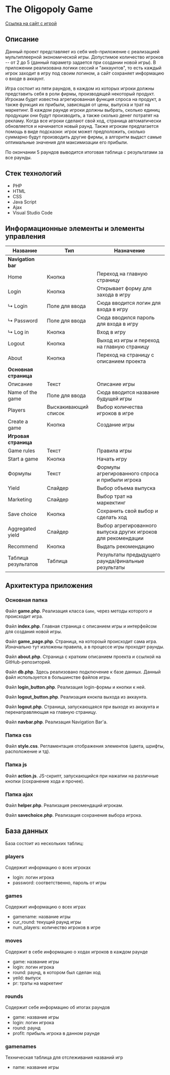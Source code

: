 # The Oligopoly Game

[Ссылка на сайт с игрой](http://samonenko.ru/eda/oligopoly-game/)

## Описание

Данный проект представляет из себя web-приложение с реализацией мультиплеерной экономической игры. Допустимое количество игроков -- от 2 до 5 (данный параметр задается при создании новой игры). В приложении реализована логики сессий и "аккаунтов", то есть каждый игрок заходит в игру под своим логином, а сайт сохраняет информацию о входе в аккаунт.

Игра состоит из пяти раундов, в каждом из которых игроки должны представить себя в роли фирмы, производящей некоторый продукт. Игрокам будет известна агрегированная функция спроса на продукт, а также функция их прибыли, зависящая от цены, выпуска и трат на маркетинг. В каждом раунде игроки должны выбрать, сколько единиц продукции они будут производить, а также сколько денег потратят на рекламу. Когда все игроки сделают свой ход, страница автоматически обновляется и начинается новый раунд. Также игрокам предлагается помощь в виде подсказки: игрок может предположить, сколько суммарно будут производить другие фирмы, а алгоритм выдаст самые оптимальные значения для максимизации его прибыли. 

По окончании 5 раундов выводится итоговая таблица с результатами за все раунды.

## Стек технологий

* PHP
* HTML
* CSS
* Java Script
* Ajax
* Visual Studio Code

## Информационные элементы и элементы управления
|Название|Тип|Назначение|
|---|---|---|
|**Navigation bar**|||
|Home|Кнопка|Переход на главную страницу|
|Login|Кнопка|Открывает форму для захода в игру|
|↳ Login|Поле для ввода|Сюда вводится логин для входа в игру|
|↳ Password|Поле для ввода|Сюда вводился пароль для входа в игру|
|↳ Log in|Кнопка|Вход в игру|
|Logout|Кнопка|Выход из игры и переход на главную страницу|
|About|Кнопка|Переход на страницу с описанием проекта|
|**Основная страница**|||
|Описание|Текст|Описание игры|
|Name of the game|Поле для ввода|Сюда вводится название будущей игры|
|Players|Выскакивающий список|Выбор количества игроков в игре|
|Create a game|Кнопка|Создание игры|
|**Игровая страница**|||
|Game rules|Текст|Правила игры|
|Start a game|Кнопка|Начать игру|
|Формулы|Текст|Формулы агрегированного спроса и прибыли игрока|
|Yield|Слайдер|Выбор объема выпуска|
|Marketing|Слайдер|Выбор трат на маркектинг|
|Save choice|Кнопка|Сохранить свой выбор и сделать ход|
|Aggregated yield|Слайдер|Выбор агрегированного выпуска других игроков для рекомендации|
|Recommend|Кнопка|Выдать рекомендацию|
|Таблица результатов|Таблица|Результаты предыдущего раунда/финальные результаты|

## Архитектура приложения

### Основная папка

Файл **game.php**. Реализация класса ```Game```, через методы которого и происходит игра.

Файл **index.php**. Главная страница с описанием игры и интерфейсом для создания новой игры.

Файл **game_page.php**. Страница, на котороый происходит сама игра. Изначально тут изложены правила, а в процессе игры проходят раунды.

Файл **about.php**. Страница с кратким описанием проекта и ссылкой на GitHub-репозиторий.

Файл **db.php**. Здесь реализовано подключение к базе данных. Данный файл используется в большинстве файлов игры.

Файл **login_button.php**. Реализация login-формы и кнопки к ней.

Файл **logout_button.php**. Реализация кнокпа выхода из аккаунта.

Файл **logout.php**. Страница, запускающаяся при выходе из аккаунта и перенаправляющая на главную страницу.

Файл **navbar.php**. Реализация Navigation Bar'а.

### Папка **css**

Файл **style.css**. Регламентация отображения элементов (цвета, шрифты, расположение и тд).

### Папка **js**

Файл **action.js**. JS-скрипт, запускающийся при нажатии на различные кнопки (сохранение хода и прочее).

### Папка **ajax**

Файл **helper.php**. Реализация рекомендаций игрокам.

Файл **savechoice.php**. Реализация сохранения выбора игрока.

## База данных

База состоит из нескольких таблиц:

### players

Содержит информацию о всех игроках

* login: логин игрока
* password: соответственно, пароль от игры

### games

Содержит информацию о всех играх

* gamename: название игры
* cur_round: текущий раунд игры
* num_players: количество игроков в игре

### moves 

Содержит в себе информацию о ходах игроков в каждом раунде

* game: название игры
* login: логин игрока
* round: раунд, в котором был сделан ход
* yeild: выпуск
* pr: траты на маркетинг

### rounds

Содержит себе информацию об итогах раундов 

* game: название игры
* login: логин игрока
* round: раунд
* profit: прибыль игрока в данном раунде

### gamenames

Техническая таблица для отслеживания названий игр

* name: название игры

